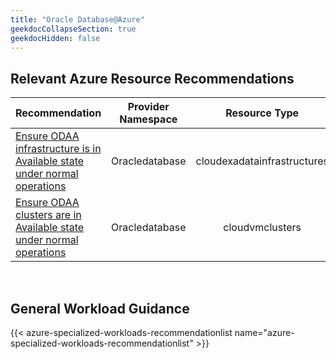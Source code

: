 ```yaml
---
title: "Oracle Database@Azure"
geekdocCollapseSection: true
geekdocHidden: false
---
```


## Relevant Azure Resource Recommendations

| Recommendation                                                                                   | Provider Namespace |  Resource Type  |
| :----------------------------------------------------------------------------------------------- | :----------------: | :-------------: |
| [Ensure ODAA infrastructure is in Available state under normal operations](../../../Azure-Proactive-Resiliency-Library-v2/azure-resources/Oracledatabase/cloudexadatainfrastructures/#) |       Oracledatabase        |  cloudexadatainfrastructures  |
| [Ensure ODAA clusters are in Available state under normal operations](../../../Azure-Proactive-Resiliency-Library-v2/azure-resources/Oracledatabase/cloudvmclusters/cloudexadatavmclusters/) |      Oracledatabase       | cloudvmclusters |

<br>

## General Workload Guidance

{{< azure-specialized-workloads-recommendationlist name="azure-specialized-workloads-recommendationlist" >}}
